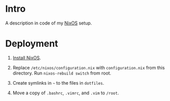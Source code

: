 # Intro

A description in code of my [NixOS](http://nixos.org/) setup.

# Deployment

1. [Install NixOS](http://nixos.org/nixos/manual/#sec-installation).

2. Replace `/etc/nixos/configuration.nix` with `configuration.nix` from this directory. Run `nixos-rebuild switch` from root.

3. Create symlinks in `~` to the files in `dotfiles`.

4. Move a copy of `.bashrc`, `.vimrc`, and `.vim` to `/root`.

